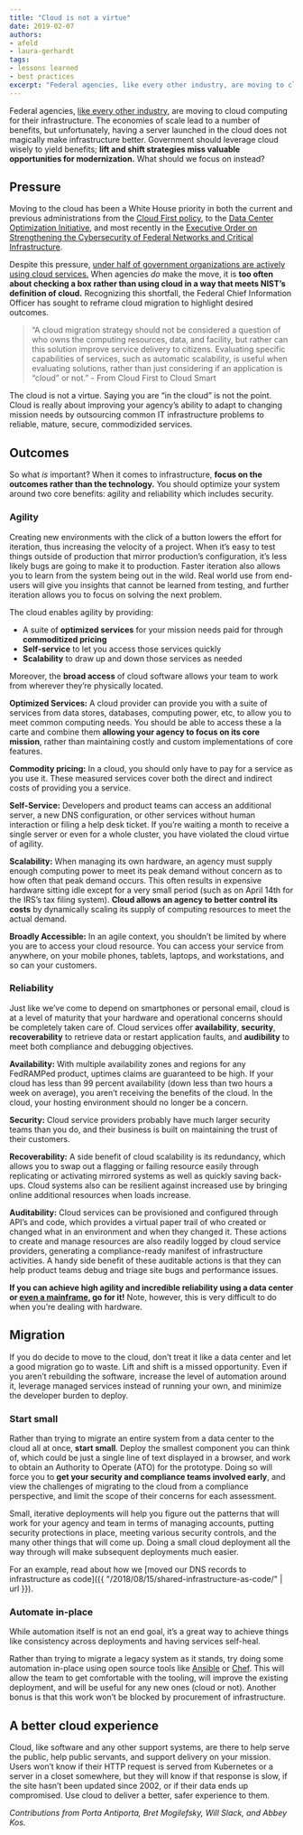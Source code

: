 ```yaml
---
title: "Cloud is not a virtue"
date: 2019-02-07
authors:
- afeld
- laura-gerhardt
tags:
- lessons learned
- best practices
excerpt: "Federal agencies, like every other industry, are moving to cloud computing for their infrastructure. The economies of scale lead to a number of benefits, but unfortunately, having a server launched in the cloud does not magically make infrastructure better. Government should leverage cloud wisely to yield benefits"
---
```


Federal agencies, [like every other industry](https://www.forbes.com/sites/louiscolumbus/2017/04/23/2017-state-of-cloud-adoption-and-security/#564bd0841848), are moving to cloud computing for their infrastructure. The economies of scale lead to a number of benefits, but unfortunately, having a server launched in the cloud does not magically make infrastructure better. Government should leverage cloud wisely to yield benefits; **lift and shift strategies miss valuable opportunities for modernization.** What should we focus on instead?

## Pressure

Moving to the cloud has been a White House priority in both the current and previous administrations from the [Cloud First policy](https://obamawhitehouse.archives.gov/sites/default/files/omb/assets/egov_docs/federal-cloud-computing-strategy.pdf), to the [Data Center Optimization Initiative](https://policy.cio.gov/dcoi/transition-to-cloud-datacenter/), and most recently in the [Executive Order on Strengthening the Cybersecurity of Federal Networks and Critical Infrastructure](https://www.whitehouse.gov/presidential-actions/presidential-executive-order-strengthening-cybersecurity-federal-networks-critical-infrastructure/).

Despite this pressure, [under half of government organizations are actively using cloud services.](https://www.gartner.com/smarterwithgartner/understanding-cloud-adoption-in-government/)
When agencies *do* make the move, it is **too often about checking a box rather than using cloud in a way that meets NIST’s definition of
cloud.** Recognizing this shortfall, the Federal Chief Information Officer has sought to reframe cloud migration to highlight desired outcomes.

<blockquote class="testimonial-blockquote">
  “A cloud migration strategy should not be considered a question of who owns the computing resources, data, and facility, but rather can this solution improve service delivery to citizens. Evaluating specific capabilities of services, such as automatic scalability, is useful when evaluating solutions, rather than just considering if an application is “cloud” or not.”
  <span>- From Cloud First to Cloud Smart </span>
</blockquote>

The cloud is not a virtue. Saying you are “in the cloud” is not the
point. Cloud is really about improving your agency’s ability to adapt to
changing mission needs by outsourcing common IT infrastructure problems to reliable, mature, secure, commodizided services.

## Outcomes

So what *is* important? When it comes to infrastructure, **focus on the outcomes rather than the technology.** You should optimize your system around two core benefits: agility and reliability which includes security.

### Agility

Creating new environments with the click of a button lowers the effort for iteration, thus increasing the velocity of a project. When it’s easy to test things outside of production that mirror production’s configuration, it’s less likely bugs are going to make it to production. Faster iteration also allows you to learn from the system being out in the wild. Real world use from end-users will give you insights that cannot be learned from testing, and further iteration allows you to focus on solving the next problem.

The cloud enables agility by providing:

- A suite of **optimized services** for your mission needs paid for through **commoditized pricing**
- **Self-service** to let you access those services quickly
- **Scalability** to draw up and down those services as needed

Moreover, the **broad access** of cloud software allows your team to
work from wherever they’re physically located.

**Optimized Services:** A cloud provider can provide you with a suite of services from data stores, databases, computing power, etc, to allow you to meet common computing needs. You should be able to access these a la carte and combine them **allowing your agency to focus on its core mission**, rather than maintaining costly and custom implementations of core features.

**Commodity pricing:** In a cloud, you should only have to pay for a
service as you use it. These measured services cover both the direct and indirect costs of providing you a service.

**Self-Service:** Developers and product teams can access an additional server, a new DNS configuration, or other services without human interaction or filing a help desk ticket. If you’re waiting a month to receive a single server or even for a whole cluster, you have violated the cloud virtue of agility.

**Scalability:** When managing its own hardware, an agency must supply enough computing power to meet its peak demand without concern as to how often that peak demand occurs. This often results in expensive hardware sitting idle except for a very small period (such as on April 14th for the IRS’s tax filing system). **Cloud allows an agency to better control its costs** by dynamically scaling its supply of computing resources to meet the actual demand.

**Broadly Accessible:** In an agile context, you shouldn’t be limited by where you are to access your cloud resource. You can access your service from anywhere, on your mobile phones, tablets, laptops, and workstations, and so can your customers.

### Reliability

Just like we’ve come to depend on smartphones or personal email, cloud is at a level of maturity that your hardware and operational concerns should be completely taken care of. Cloud services offer
**availability**, **security**, **recoverability** to retrieve data or restart application faults, and **audibility** to meet both compliance and debugging objectives.

**Availability:** With multiple availability zones and regions for any FedRAMPed product, uptimes claims are guaranteed to be high. If your cloud has less than 99 percent availability (down less than two hours a week on average), you aren’t receiving the benefits of the cloud. In the cloud, your hosting environment should no longer be a concern.

**Security:** Cloud service providers probably have much larger security teams than you do, and their business is built on maintaining the trust of their customers.

**Recoverability:** A side benefit of cloud scalability is its
redundancy, which allows you to swap out a flagging or failing resource easily through replicating or activating mirrored systems as well as quickly saving back-ups. Cloud systems also can be resilient against increased use by bringing online additional resources when loads increase.

**Auditability:** Cloud services can be provisioned and configured
through API’s and code, which provides a virtual paper trail of who created or
changed what in an environment and when they changed it. These actions to create and manage resources are also readily logged by cloud service providers, generating a compliance-ready manifest of infrastructure activities. A handy side benefit of these auditable actions is that they can help product teams debug and triage site bugs and performance issues.

**If you can achieve high agility and incredible reliability using a
data center or [even a
mainframe](https://www.youtube.com/watch?v=7Tcv9Jj6QmM), go for it!** Note, however, this is very difficult to do when you’re dealing with
hardware.

## Migration

If you do decide to move to the cloud, don’t treat it like a data center and let a good migration go to waste. Lift and shift is a missed opportunity. Even if you aren’t rebuilding the software, increase the level of automation around it, leverage managed services instead of running your own, and minimize the developer burden to deploy.

### Start small

Rather than trying to migrate an entire system from a data center to the cloud all at once, **start small**. Deploy the smallest component you can think of, which could be just a single line of text displayed in a browser, and work to obtain an Authority to Operate (ATO) for the prototype. Doing so will force you to **get your security and compliance teams involved early**, and view the challenges of migrating to the cloud from a compliance perspective, and limit the scope of their concerns for each assessment.

Small, iterative deployments will help you figure out the patterns that will work for your agency and team in terms of managing accounts, putting security protections in place, meeting various security controls, and the many other things that will come up. Doing a small cloud deployment all the way through will make subsequent deployments much easier.

For an example, read about how we [moved our DNS records to infrastructure as code]({{ "/2018/08/15/shared-infrastructure-as-code/" | url }}).

### Automate in-place

While automation itself is not an end goal, it’s a great way to achieve things like consistency across deployments and having services self-heal.

Rather than trying to migrate a legacy system as it stands, try doing
some automation in-place using open source tools like
[Ansible](https://docs.ansible.com/ansible/latest/index.html) or
[Chef](https://www.chef.io/chef/). This will allow the team to get
comfortable with the tooling, will improve the existing deployment, and will be useful for any new ones (cloud or not). Another bonus is that this work won’t be blocked by procurement of infrastructure.

## A better cloud experience

Cloud, like software and any other support systems, are there to help
serve the public, help public servants, and support delivery on your
mission. Users won’t know if their HTTP request is served from
Kubernetes or a server in a closet somewhere, but they will know if that response is slow, if the site hasn’t been updated since 2002, or if their data ends up compromised. Use cloud to deliver a better, safer experience to them.

*Contributions from Porta Antiporta, Bret Mogilefsky, Will Slack, and Abbey Kos.*
